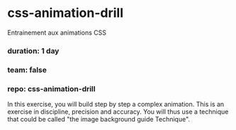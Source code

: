 # css-animation-drill
Entrainement aux animations CSS
### duration: 1 day
### team: false
### repo: css-animation-drill

In this exercise, you will build step by step a complex animation. This is an exercise in discipline, precision and accuracy. You will thus use a technique that could be called "the image background guide Technique".
